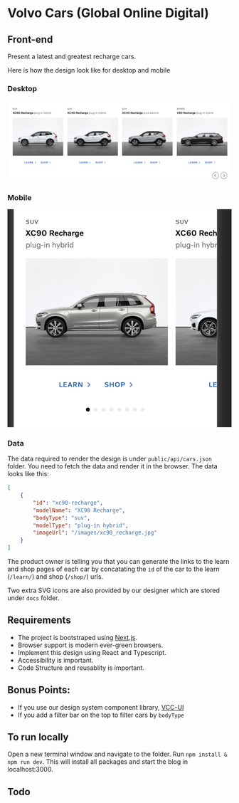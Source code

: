 # Volvo Cars (Global Online Digital)

## Front-end

Present a latest and greatest recharge cars.

Here is how the design look like for desktop and mobile

### Desktop

![ProductListDesktop](./docs/ProductList-Desktop.png)

### Mobile

![ProductListDesktop](./docs/ProductList-Mobile.png)

### Data

The data required to render the design is under `public/api/cars.json` folder. You need to fetch the data and render it in the browser. The data looks like this:

```json
[
    {
        "id": "xc90-recharge",
        "modelName": "XC90 Recharge",
        "bodyType": "suv",
        "modelType": "plug-in hybrid",
        "imageUrl": "/images/xc90_recharge.jpg"
    }
]
```

The product owner is telling you that you can generate the links to the learn and shop pages of each car by concatating the `id` of the car to the learn (`/learn/`) and shop (`/shop/`) urls.

Two extra SVG icons are also provided by our designer which are stored under `docs` folder.

## Requirements

-   The project is bootstraped using [Next.js](https://nextjs.org/).
-   Browser support is modern ever-green browsers.
-   Implement this design using React and Typescript.
-   Accessibility is important.
-   Code Structure and reusablity is important.

## Bonus Points:

-   If you use our design system component library, [VCC-UI](https://vcc-ui.vercel.app/)
-   If you add a filter bar on the top to filter cars by `bodyType`

## To run locally

Open a new terminal window and navigate to the folder.
Run `npm install & npm run dev`.
This will install all packages and start the blog in localhost:3000.

## Todo
